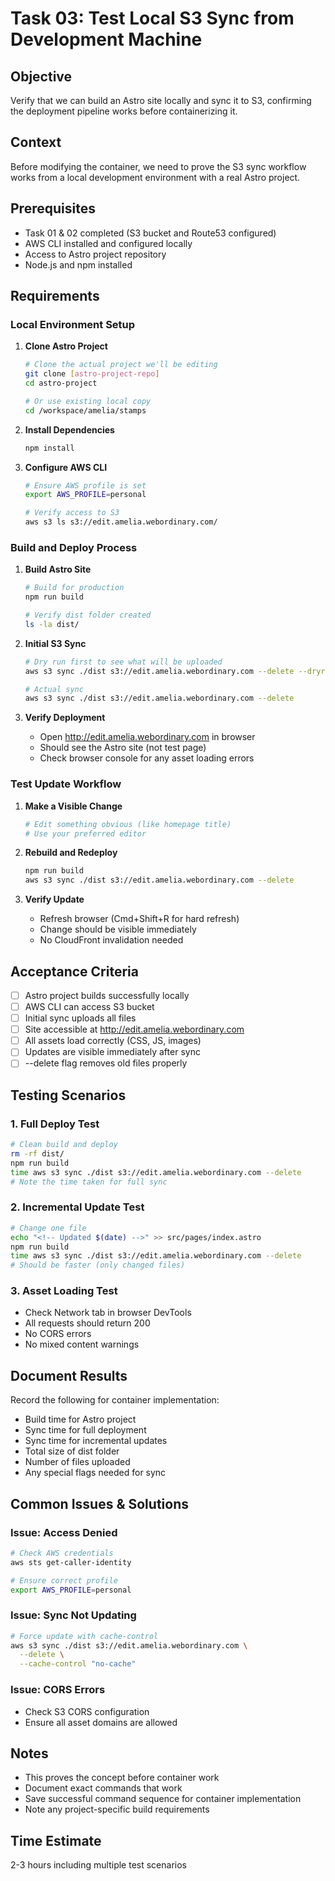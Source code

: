 # Task 03: Test Local S3 Sync from Development Machine

## Objective
Verify that we can build an Astro site locally and sync it to S3, confirming the deployment pipeline works before containerizing it.

## Context
Before modifying the container, we need to prove the S3 sync workflow works from a local development environment with a real Astro project.

## Prerequisites
- Task 01 & 02 completed (S3 bucket and Route53 configured)
- AWS CLI installed and configured locally
- Access to Astro project repository
- Node.js and npm installed

## Requirements

### Local Environment Setup
1. **Clone Astro Project**
   ```bash
   # Clone the actual project we'll be editing
   git clone [astro-project-repo]
   cd astro-project
   
   # Or use existing local copy
   cd /workspace/amelia/stamps
   ```

2. **Install Dependencies**
   ```bash
   npm install
   ```

3. **Configure AWS CLI**
   ```bash
   # Ensure AWS profile is set
   export AWS_PROFILE=personal
   
   # Verify access to S3
   aws s3 ls s3://edit.amelia.webordinary.com/
   ```

### Build and Deploy Process
1. **Build Astro Site**
   ```bash
   # Build for production
   npm run build
   
   # Verify dist folder created
   ls -la dist/
   ```

2. **Initial S3 Sync**
   ```bash
   # Dry run first to see what will be uploaded
   aws s3 sync ./dist s3://edit.amelia.webordinary.com --delete --dryrun
   
   # Actual sync
   aws s3 sync ./dist s3://edit.amelia.webordinary.com --delete
   ```

3. **Verify Deployment**
   - Open http://edit.amelia.webordinary.com in browser
   - Should see the Astro site (not test page)
   - Check browser console for any asset loading errors

### Test Update Workflow
1. **Make a Visible Change**
   ```bash
   # Edit something obvious (like homepage title)
   # Use your preferred editor
   ```

2. **Rebuild and Redeploy**
   ```bash
   npm run build
   aws s3 sync ./dist s3://edit.amelia.webordinary.com --delete
   ```

3. **Verify Update**
   - Refresh browser (Cmd+Shift+R for hard refresh)
   - Change should be visible immediately
   - No CloudFront invalidation needed

## Acceptance Criteria
- [ ] Astro project builds successfully locally
- [ ] AWS CLI can access S3 bucket
- [ ] Initial sync uploads all files
- [ ] Site accessible at http://edit.amelia.webordinary.com
- [ ] All assets load correctly (CSS, JS, images)
- [ ] Updates are visible immediately after sync
- [ ] --delete flag removes old files properly

## Testing Scenarios

### 1. Full Deploy Test
```bash
# Clean build and deploy
rm -rf dist/
npm run build
time aws s3 sync ./dist s3://edit.amelia.webordinary.com --delete
# Note the time taken for full sync
```

### 2. Incremental Update Test
```bash
# Change one file
echo "<!-- Updated $(date) -->" >> src/pages/index.astro
npm run build
time aws s3 sync ./dist s3://edit.amelia.webordinary.com --delete
# Should be faster (only changed files)
```

### 3. Asset Loading Test
- Check Network tab in browser DevTools
- All requests should return 200
- No CORS errors
- No mixed content warnings

## Document Results
Record the following for container implementation:
- Build time for Astro project
- Sync time for full deployment
- Sync time for incremental updates
- Total size of dist folder
- Number of files uploaded
- Any special flags needed for sync

## Common Issues & Solutions

### Issue: Access Denied
```bash
# Check AWS credentials
aws sts get-caller-identity

# Ensure correct profile
export AWS_PROFILE=personal
```

### Issue: Sync Not Updating
```bash
# Force update with cache-control
aws s3 sync ./dist s3://edit.amelia.webordinary.com \
  --delete \
  --cache-control "no-cache"
```

### Issue: CORS Errors
- Check S3 CORS configuration
- Ensure all asset domains are allowed

## Notes
- This proves the concept before container work
- Document exact commands that work
- Save successful command sequence for container implementation
- Note any project-specific build requirements

## Time Estimate
2-3 hours including multiple test scenarios